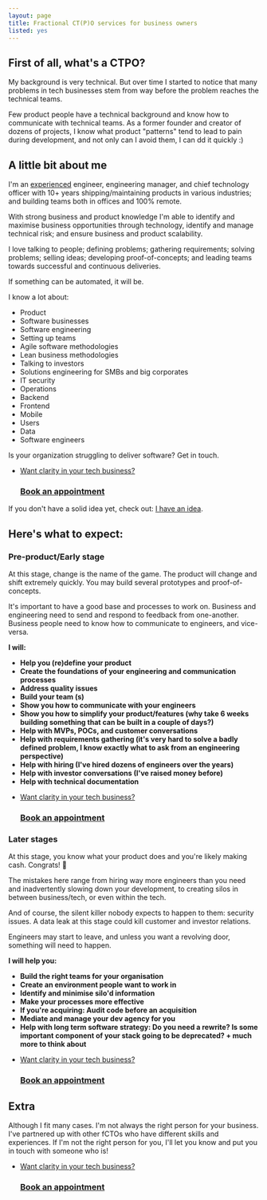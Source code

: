 ```yaml
---
layout: page
title: Fractional CT(P)O services for business owners
listed: yes
---
```

## First of all, what's a CTPO?

My background is very technical. But over time I started to notice that many problems in tech businesses stem from way before the problem reaches the technical teams.

Few product people have a technical background and know how to communicate with technical teams. As a former founder and creator of dozens of projects, I know what product "patterns" tend to lead to pain during development, and not only can I avoid them, I can dd it quickly :)


## A little bit about me

I'm an <a href="https://amandoabreu.com/things-ive-done" target="_blank">experienced</a> engineer, engineering manager, and chief technology officer with 10+ years shipping/maintaining products in various industries; and building teams both in offices and 100% remote.

With strong business and product knowledge I'm able to identify and maximise business opportunities through technology, identify and manage technical risk; and ensure business and product scalability.

I love talking to people; defining problems; gathering requirements; solving problems; selling ideas; developing proof-of-concepts; and leading teams towards successful and continuous deliveries.

If something can be automated, it will be. 

I know a lot about:
- Product
- Software businesses
- Software engineering
- Setting up teams
- Agile software methodologies
- Lean business methodologies
- Talking to investors
- Solutions engineering for SMBs and big corporates 
- IT security
- Operations 
- Backend 
- Frontend 
- Mobile
- Users
- Data
- Software engineers

Is your organization struggling to deliver software? Get in touch. 

<ul class="listing">
    <li class="listing__li">
        <a class="listing__link block" href="https://amandoabreu.com/book-30-minutes">
            <div class="listing__item">
                <div class="listing__type">Want clarity in your tech business?</div>
                <h3 class="listing__title">Book an appointment</h3>
            </div>
        </a>
    </li>
</ul>

If you don't have a solid idea yet, check out: <a href="/i-have-an-idea">I have an idea</a>.

## Here's what to expect:

### Pre-product/Early stage
At this stage, change is the name of the game. The product will change and shift extremely quickly. You may build several prototypes and proof-of-concepts.

It's important to have a good base and processes to work on. Business and engineering need to send and respond to feedback from one-another. Business people need to know how to communicate to engineers, and vice-versa.

**I will:**
- **Help you (re)define your product**
- **Create the foundations of your engineering and communication processes**
- **Address quality issues**
- **Build your team (s)**
- **Show you how to communicate with your engineers**
- **Show you how to simplify your product/features (why take 6 weeks building something that can be built in a couple of days?)**
- **Help with MVPs, POCs, and customer conversations**
- **Help with requirements gathering (it's very hard to solve a badly defined problem, I know exactly what to ask from an engineering perspective)**
- **Help with hiring (I've hired dozens of engineers over the years)**
- **Help with investor conversations (I've raised money before)**
- **Help with technical documentation**

<ul class="listing">
    <li class="listing__li">
        <a class="listing__link block" href="https://amandoabreu.com/book-30-minutes">
            <div class="listing__item">
                <div class="listing__type">Want clarity in your tech business?</div>
                <h3 class="listing__title">Book an appointment</h3>
            </div>
        </a>
    </li>
</ul>

### Later stages
At this stage, you know what your product does and you're likely making cash. Congrats! 🚀 

The mistakes here range from hiring way more engineers than you need and inadvertently slowing down your development, to creating silos in between business/tech, or even within the tech. 

And of course, the silent killer nobody expects to happen to them: security issues. A data leak at this stage could kill customer and investor relations.

Engineers may start to leave, and unless you want a revolving door, something will need to happen.

**I will help you:**
- **Build the right teams for your organisation**
- **Create an environment people want to work in**
- **Identify and minimise silo'd information**
- **Make your processes more effective**
- **If you're acquiring: Audit code before an acquisition**
- **Mediate and manage your dev agency for you**
- **Help with long term software strategy: Do you need a rewrite? Is some important component of your stack going to be deprecated? + much more to think about**

<ul class="listing">
    <li class="listing__li">
        <a class="listing__link block" href="https://amandoabreu.com/book-30-minutes">
            <div class="listing__item">
                <div class="listing__type">Want clarity in your tech business?</div>
                <h3 class="listing__title">Book an appointment</h3>
            </div>
        </a>
    </li>
</ul>

## Extra
Although I fit many cases. I'm not always the right person for your business. I've partnered up with other fCTOs who have different skills and experiences. If I'm not the right person for you, I'll let you know and put you in touch with someone who is!

<ul class="listing">
    <li class="listing__li">
        <a class="listing__link block" href="https://amandoabreu.com/book-30-minutes">
            <div class="listing__item">
                <div class="listing__type">Want clarity in your tech business?</div>
                <h3 class="listing__title">Book an appointment</h3>
            </div>
        </a>
    </li>
</ul>